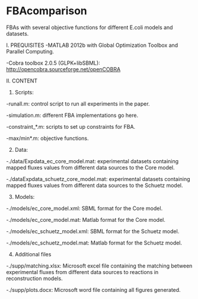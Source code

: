 FBAcomparison
=============
FBAs with several objective functions for different E.coli models and datasets.

I. PREQUISITES
-MATLAB 2012b with Global Optimization Toolbox and Parallel Computing.

-Cobra toolbox 2.0.5 (GLPK+libSBML): http://opencobra.sourceforge.net/openCOBRA
 
II. CONTENT

1) Scripts:

-runall.m: control script to run all experiments in the paper.

-simulation.m: different FBA implementations go here.

-constraint_*.m: scripts to set up constraints for FBA.

-max/min*.m: objective functions.

2) Data:

-./data/Expdata_ec_core_model.mat: experimental datasets containing mapped fluxes values from different data sources to the Core model.

-./dataExpdata_schuetz_core_model.mat: experimental datasets containing mapped fluxes values from different data sources to the Schuetz model.

3) Models:

-./models/ec_core_model.xml: SBML format for the Core model.

-./models/ec_core_model.mat: Matlab format for the Core model.

-./models/ec_schuetz_model.xml: SBML format for the Schuetz model.

-./models/ec_schuetz_model.mat: Matlab format for the Schuetz model.

4) Additional files

-./supp/matching.xlsx: Microsoft excel file containing the matching between experimental fluxes from different data sources to reactions in 
reconstruction models.

-./supp/plots.docx: Microsoft word file containing all figures generated.

